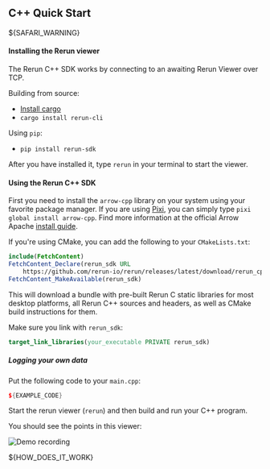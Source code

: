 ## C++ Quick Start

${SAFARI_WARNING}

#### Installing the Rerun viewer
The Rerun C++ SDK works by connecting to an awaiting Rerun Viewer over TCP.

Building from source:
* [Install cargo](https://rustup.rs/)
* `cargo install rerun-cli`

Using `pip`:
* `pip install rerun-sdk`

After you have installed it, type `rerun` in your terminal to start the viewer.


#### Using the Rerun C++ SDK
First you need to install the `arrow-cpp` library on your system using your favorite package manager.
If you are using [Pixi](https://prefix.dev/docs/pixi/overview), you can simply type `pixi global install arrow-cpp`.
Find more information at the official Arrow Apache [install guide](https://arrow.apache.org/install/).

If you're using CMake, you can add the following to your `CMakeLists.txt`:

```cmake
include(FetchContent)
FetchContent_Declare(rerun_sdk URL
    https://github.com/rerun-io/rerun/releases/latest/download/rerun_cpp_sdk.zip)
FetchContent_MakeAvailable(rerun_sdk)
```

This will download a bundle with pre-built Rerun C static libraries for most desktop platforms, all Rerun C++ sources and headers, as well as CMake build instructions for them.

Make sure you link with `rerun_sdk`:
```cmake
target_link_libraries(your_executable PRIVATE rerun_sdk)
```

##### Logging your own data

Put the following code to your `main.cpp`:

```cpp
${EXAMPLE_CODE}
```

Start the rerun viewer (`rerun`) and then build and run your C++ program.

You should see the points in this viewer:

![Demo recording](https://static.rerun.io/intro_rust_result/cc780eb9bf014d8b1a68fac174b654931f92e14f/768w.png)

${HOW_DOES_IT_WORK}
